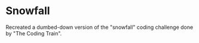 # Snowfall
Recreated a dumbed-down version of the "snowfall" coding challenge done by "The Coding Train". 
